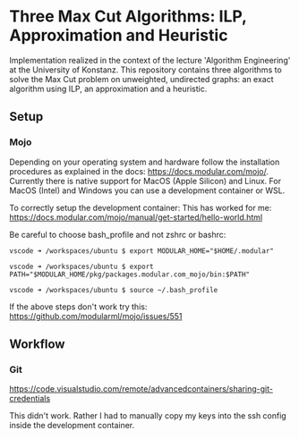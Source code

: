 # Three Max Cut Algorithms: ILP, Approximation and Heuristic

Implementation realized in the context of the lecture 'Algorithm Engineering' at the University of Konstanz. This repository contains three algorithms to solve the Max Cut problem on unweighted, undirected graphs: an exact algorithm using ILP, an approximation and a heuristic.

## Setup

### Mojo

Depending on your operating system and hardware follow the installation procedures as explained in the docs: https://docs.modular.com/mojo/. Currently there is native support for MacOS (Apple Silicon) and Linux. For MacOS (Intel) and Windows you can use a development container or WSL.

To correctly setup the development container:
This has worked for me: https://docs.modular.com/mojo/manual/get-started/hello-world.html

Be careful to choose bash_profile and not zshrc or bashrc:

    vscode ➜ /workspaces/ubuntu $ export MODULAR_HOME="$HOME/.modular"
    
    vscode ➜ /workspaces/ubuntu $ export PATH="$MODULAR_HOME/pkg/packages.modular.com_mojo/bin:$PATH"
    
    vscode ➜ /workspaces/ubuntu $ source ~/.bash_profile

If the above steps don't work try this:
https://github.com/modularml/mojo/issues/551

## Workflow

### Git
https://code.visualstudio.com/remote/advancedcontainers/sharing-git-credentials

This didn't work. Rather I had to manually copy my keys into the ssh config inside the development container.